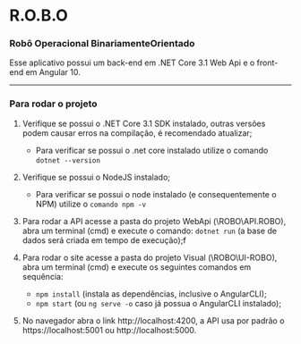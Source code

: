 # R.O.B.O

### Robô Operacional BinariamenteOrientado

Esse aplicativo possui um back-end em .NET Core 3.1 Web Api e o front-end em Angular 10.

---

### Para rodar o projeto

1. Verifique se possui o .NET Core 3.1 SDK instalado, outras versões podem causar erros na compilação, é recomendado atualizar;
    - Para verificar se possui o .net core instalado utilize o comando ```dotnet --version```

2. Verifique se possui o NodeJS instalado;
    - Para verificar se possui o node instalado (e consequentemente o NPM) utilize o ```comando npm -v```

3. Para rodar a API acesse a pasta do projeto WebApi (\ROBO\API.ROBO), abra um terminal (cmd) e execute o comando: ```dotnet run``` (a base de dados será criada em tempo de execução);f

4. Para rodar o site acesse a pasta do projeto Visual (\ROBO\UI-ROBO), abra um terminal (cmd) e execute os seguintes comandos em sequência:
    - ```npm install``` (instala as dependências, inclusive o AngularCLI);
    - ```npm start``` (ou ```ng serve -o``` caso já possua o AngularCLI instalado);

5. No navegador abra o link http://localhost:4200, a API usa por padrão o https://localhost:5001 ou http://localhost:5000.
